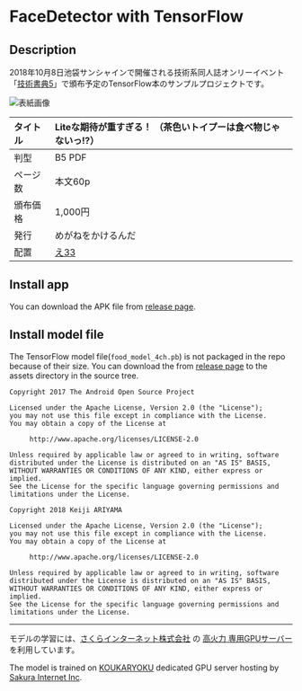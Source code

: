 # FaceDetector with TensorFlow

## Description
2018年10月8日池袋サンシャインで開催される技術系同人誌オンリーイベント「[技術書典5](https://techbookfest.org/event/tbf05)」で頒布予定のTensorFlow本のサンプルプロジェクトです。

![表紙画像](https://blog.keiji.io/wp-content/uploads/2018/10/Lite_B5_hyoushi_4mm_1002_86-KB.jpg)

|タイトル|Liteな期待が重すぎる！ （茶色いトイプーは食べ物じゃないっ!?）|
|:---|:---|
|判型|B5 PDF|
|ページ数|本文60p|
|頒布価格|1,000円|
|発行|めがねをかけるんだ|
|配置|[え33](https://techbookfest.org/event/tbf05/circle/47000001)|

## Install app
You can download the APK file from [release page](https://github.com/keiji/face_detector_with_tensorflow/releases/latest).

## Install model file
The TensorFlow model file(`food_model_4ch.pb`) is not packaged in the repo because of their size.
You can download the from [release page](https://github.com/keiji/face_detector_with_tensorflow/releases/latest) to the assets directory in the source tree.

```
Copyright 2017 The Android Open Source Project

Licensed under the Apache License, Version 2.0 (the "License");
you may not use this file except in compliance with the License.
You may obtain a copy of the License at

     http://www.apache.org/licenses/LICENSE-2.0

Unless required by applicable law or agreed to in writing, software
distributed under the License is distributed on an "AS IS" BASIS,
WITHOUT WARRANTIES OR CONDITIONS OF ANY KIND, either express or implied.
See the License for the specific language governing permissions and
limitations under the License.
```

```
Copyright 2018 Keiji ARIYAMA

Licensed under the Apache License, Version 2.0 (the "License");
you may not use this file except in compliance with the License.
You may obtain a copy of the License at

     http://www.apache.org/licenses/LICENSE-2.0

Unless required by applicable law or agreed to in writing, software
distributed under the License is distributed on an "AS IS" BASIS,
WITHOUT WARRANTIES OR CONDITIONS OF ANY KIND, either express or implied.
See the License for the specific language governing permissions and
limitations under the License.
```

----
モデルの学習には、[さくらインターネット株式会社](https://www.sakura.ad.jp/) の [高火力 専用GPUサーバー](https://www.sakura.ad.jp/koukaryoku/) を利用しています。

The model is trained on [KOUKARYOKU](https://www.sakura.ad.jp/koukaryoku/) dedicated GPU server hosting by [Sakura Internet Inc](https://www.sakura.ad.jp/).
